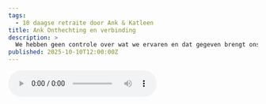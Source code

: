 ```yaml
---
tags:
  - 10 daagse retraite door Ank & Katleen
title: Ank Onthechting en verbinding
description: >
  We hebben geen controle over wat we ervaren en dat gegeven brengt ons in contact met gedeelde menselijkheid
published: 2025-10-10T12:00:00Z
---
```


<audio controls class="w-full">
  <source src="/lezingen/Lezing Ank onthechten en verbinden Maanhoeve aug25.m4a" type="audio/mpeg" />
</audio>
